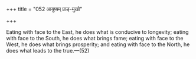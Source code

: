 +++
title = "052 आयुष्यम् प्राङ्-मुखो"

+++

Eating with face to the East, he does what is conducive to longevity; eating with face to the South, he does what brings fame; eating with face to the West, he does what brings prosperity; and eating with face to the North, he does what leads to the true.—(52)